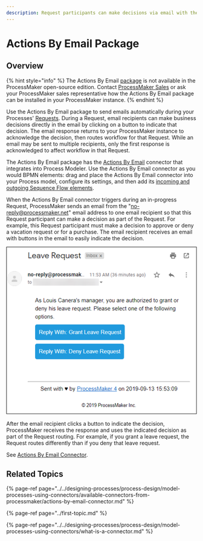 ```yaml
---
description: Request participants can make decisions via email with the click of a button.
---
```


# Actions By Email Package

## Overview

{% hint style="info" %}
The Actions By Email [package](../first-topic.md) is not available in the ProcessMaker open-source edition. Contact [ProcessMaker Sales](https://www.processmaker.com/contact/) or ask your ProcessMaker sales representative how the Actions By Email package can be installed in your ProcessMaker instance.
{% endhint %}

Use the Actions By Email package to send emails automatically during your Processes' [Requests](../../using-processmaker/requests/what-is-a-request.md). During a Request, email recipients can make business decisions directly in the email by clicking on a button to indicate that decision. The email response returns to your ProcessMaker instance to acknowledge the decision, then routes workflow for that Request. While an email may be sent to multiple recipients, only the first response is acknowledged to affect workflow in that Request.

The Actions By Email package has the [Actions By Email](../../designing-processes/process-design/model-processes-using-connectors/available-connectors-from-processmaker/actions-by-email-connector.md) connector that integrates into Process Modeler. Use the Actions By Email connector as you would BPMN elements: drag and place the Actions By Email connector into your Process model, configure its settings, and then add its [incoming and outgoing Sequence Flow elements](../../designing-processes/process-design/model-your-process/the-quick-toolbar.md).

When the Actions By Email connector triggers during an in-progress Request, ProcessMaker sends an email from the "no-reply@processmaker.net" email address to one email recipient so that this Request participant can make a decision as part of the Request. For example, this Request participant must make a decision to approve or deny a vacation request or for a purchase. The email recipient receives an email with buttons in the email to easily indicate the decision.

![Example email the Actions By Email connector sends to an email recipient](../../.gitbook/assets/actions-by-email-package.png)

After the email recipient clicks a button to indicate the decision, ProcessMaker receives the response and uses the indicated decision as part of the Request routing. For example, if you grant a leave request, the Request routes differently than if you deny that leave request.

See [Actions By Email Connector](../../designing-processes/process-design/model-processes-using-connectors/available-connectors-from-processmaker/actions-by-email-connector.md).

## Related Topics

{% page-ref page="../../designing-processes/process-design/model-processes-using-connectors/available-connectors-from-processmaker/actions-by-email-connector.md" %}

{% page-ref page="../first-topic.md" %}

{% page-ref page="../../designing-processes/process-design/model-processes-using-connectors/what-is-a-connector.md" %}

